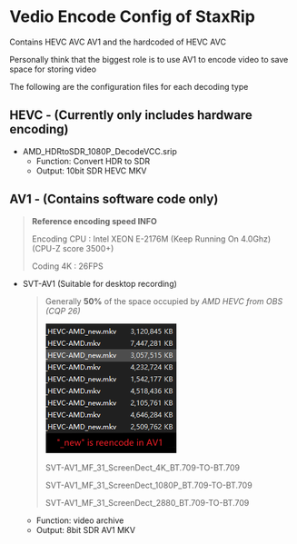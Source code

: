 # Vedio Encode Config of StaxRip

Contains HEVC AVC AV1 and the hardcoded of HEVC AVC

Personally think that the biggest role is to use AV1 to encode video to save space for storing video

The following are the configuration files for each decoding type

## HEVC - (Currently only includes hardware encoding)

- AMD_HDRtoSDR_1080P_DecodeVCC.srip
  - Function: Convert HDR to SDR
  - Output: 10bit SDR HEVC MKV



## AV1 - (**Contains software** code only)

> **Reference encoding speed INFO**
>
> Encoding CPU : Intel XEON E-2176M (Keep Running On 4.0Ghz) (CPU-Z score 3500+) 
>
> Coding 4K : 26FPS

- SVT-AV1 (Suitable for desktop recording)

  > Generally **50%** of the space occupied by *AMD HEVC from OBS (CQP 26)*
  >
  > ![image-20230513135100210](./README_JPG/image-20230513135100210.png)
  >
  > SVT-AV1_MF_31_ScreenDect_4K_BT.709-TO-BT.709
  >
  > SVT-AV1_MF_31_ScreenDect_1080P_BT.709-TO-BT.709
  >
  > SVT-AV1_MF_31_ScreenDect_2880_BT.709-TO-BT.709

  - Function: video archive
  - Output: 8bit SDR AV1 MKV